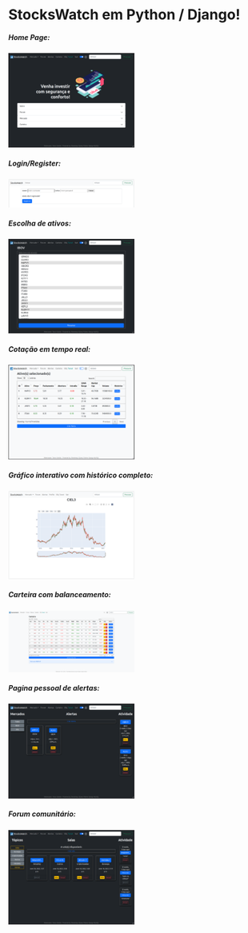 # StocksWatch em Python / Django!

<h5>Home Page:</h5>
<img src="../shots/1-home.png" width='50%' height='50%'>
<h5>Login/Register:</h5>
<img src="../shots/2-login.png" width='50%' height='50%'>
<h5>Escolha de ativos:</h5>
<img src="../shots/3-acoes.png" width='50%' height='50%'>
<h5>Cotação em tempo real:</h5>
<img src="../shots/4-cotacao.png" width='50%' height='50%'>
<h5>Gráfico interativo com histórico completo:</h5>
<img src="../shots/5-grafico.png" width='50%' height='50%'>
<h5>Carteira com balanceamento:</h5>
<img src="../shots/carteira.png" width='50%' height='50%'>
<h5>Pagina pessoal de alertas:</h5>
<img src="../shots/6-alertas.png" width='50%' height='50%'>
<h5>Forum comunitário:</h5>
<img src="../shots/7-forum.png" width='50%' height='50%'>
